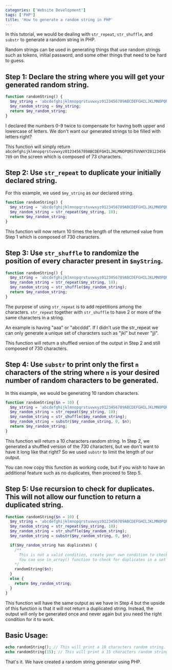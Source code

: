 ```yaml
---
categories: ['Website Development']
tags: ['PHP']
title: 'How to generate a random string in PHP'
---
```

In this tutorial, we would be dealing with `str_repeat`, `str_shuffle`, and `substr` to generate a random string in PHP.

Random strings can be used in generating things that use random strings such as tokens, initial password, and some other things that need to be hard to guess.

## Step 1: Declare the string where you will get your generated random string.
```php
function randomString() {     
  $my_string = 'abcdefghijklmnopqrstuvwxyz0123456789ABCDEFGHILJKLMNOPQRSTUVWXYZ0123456789';
  $my_random_string = $my_string;     
  return $my_random_string; 
} 
```

I declared the numbers 0-9 twice to compensate for having both upper and lowercase of letters. We don't want our generated strings to be filled with letters right?

This function will simply return `abcdefghijklmnopqrstuvwxyz0123456789ABCDEFGHILJKLMNOPQRSTUVWXYZ0123456789` on the screen which is composed of 73 characters.

## Step 2: Use `str_repeat` to duplicate your initially declared string.
For this example, we used `$my_string` as our declared string.

```php
function randomString() {     
  $my_string = 'abcdefghijklmnopqrstuvwxyz0123456789ABCDEFGHILJKLMNOPQRSTUVWXYZ0123456789';     
  $my_random_string = str_repeat($my_string, 10);     
  return $my_random_string; 
} 
```

This function will now return 10 times the length of the returned value from Step 1 which is composed of 730 characters.

## Step 3: Use `str_shuffle` to randomize the position of every character present in `$myString`.
```php
function randomString() {     
  $my_string = 'abcdefghijklmnopqrstuvwxyz0123456789ABCDEFGHILJKLMNOPQRSTUVWXYZ0123456789';     
  $my_random_string = str_repeat($my_string, 10);     
  $my_random_string = str_shuffle($my_random_string);     
  return $my_random_string; 
} 
```

The purpose of using `str_repeat` is to add repetitions among the characters. `str_repeat` together with `str_shuffle` to have 2 or more of the same characters in a string.

An example is having "aaa" or "abcddd". If I didn't use the str_repeat we can only generate a unique set of characters such as "jkl" but never "jjl".

This function will return a shuffled version of the output in Step 2 and still composed of 730 characters.

## Step 4: Use `substr` to print only the first `n` characters of the string where `n` is your desired number of random characters to be generated.
In this example, we would be generating 10 random characters.
```php
function randomString($n = 10) {     
  $my_string = 'abcdefghijklmnopqrstuvwxyz0123456789ABCDEFGHILJKLMNOPQRSTUVWXYZ0123456789';     
  $my_random_string = str_repeat($my_string, 10);     
  $my_random_string = str_shuffle($my_random_string);     
  $my_random_string = substr($my_random_string, 0, $n);     
  return $my_random_string; 
} 
```

This function will return a 10 characters random string. In Step 2, we generated a shuffled version of the 730 characters, but we don't want to have it long like that right? So we used `substr` to limit the length of our output.

You can now copy this function as working code, but if you wish to have an additional feature such as no duplicates, then proceed to Step 5.

## Step 5: Use recursion to check for duplicates. This will not allow our function to return a duplicated string.
```php
function randomString($n = 10) {     
  $my_string = 'abcdefghijklmnopqrstuvwxyz0123456789ABCDEFGHILJKLMNOPQRSTUVWXYZ0123456789';     
  $my_random_string = str_repeat($my_string, 10);     
  $my_random_string = str_shuffle($my_random_string);     
  $my_random_string = substr($my_random_string, 0, $n);   

  if($my_random_string has duplicates) {   
    /**
      This is not a valid condition, create your own condition to check for duplicates.
      You can use in_array() function to check for duplicates in a set of array or some other conditions before returning the string.
    */         
    randomString($n);     
  }
  else {         
    return $my_random_string;    
  } 
} 
```

This function will have the same output as we have in Step 4 but the upside of this function is that it will not return a duplicated string. Instead, the output will only be generated once and never again but you need the right condition for it to work.

## Basic Usage:
```php
echo randomString(); // This will print a 10 characters random string. 
echo randomString(15); // This will print a 15 characters random string. 
```

That's it. We have created a random string generator using PHP.
